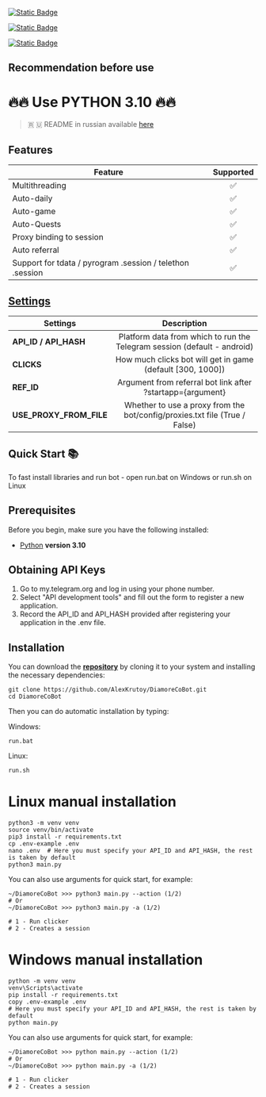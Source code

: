 [![Static Badge](https://img.shields.io/badge/Telegram-Channel-Link?style=for-the-badge&logo=Telegram&logoColor=white&logoSize=auto&color=blue)](https://t.me/hidden_coding)

[![Static Badge](https://img.shields.io/badge/Telegram-Chat-yes?style=for-the-badge&logo=Telegram&logoColor=white&logoSize=auto&color=blue)](https://t.me/hidden_codding_chat)

[![Static Badge](https://img.shields.io/badge/Telegram-Bot%20Link-Link?style=for-the-badge&logo=Telegram&logoColor=white&logoSize=auto&color=blue)](https://t.me/DiamoreCryptoBot/app?startapp=737844465)

## Recommendation before use

# 🔥🔥 Use PYTHON 3.10 🔥🔥

> 🇷 🇺 README in russian available [here](README-RU.md)

## Features  
| Feature                                                   | Supported |
|-----------------------------------------------------------|:---------:|
| Multithreading                                            |     ✅     |
| Auto-daily                                                |     ✅     |
| Auto-game                                                 |     ✅     |
| Auto-Quests                                               |     ✅     |
| Proxy binding to session                                  |     ✅     |
| Auto referral                                             |     ✅     |
| Support for tdata / pyrogram .session / telethon .session |     ✅     |


## [Settings](https://github.com/AlexKrutoy/DiamoreCoBot/blob/main/.env-example/)
| Settings                |                                Description                                 |
|-------------------------|:--------------------------------------------------------------------------:|
| **API_ID / API_HASH**   |  Platform data from which to run the Telegram session (default - android)  |
| **CLICKS**              |         How much clicks bot will get in game (default [300, 1000])         |
| **REF_ID**              | Argument from referral bot link after ?startapp={argument}                 |
| **USE_PROXY_FROM_FILE** | Whether to use a proxy from the bot/config/proxies.txt file (True / False) |

## Quick Start 📚

To fast install libraries and run bot - open run.bat on Windows or run.sh on Linux

## Prerequisites
Before you begin, make sure you have the following installed:
- [Python](https://www.python.org/downloads/) **version 3.10**

## Obtaining API Keys
1. Go to my.telegram.org and log in using your phone number.
2. Select "API development tools" and fill out the form to register a new application.
3. Record the API_ID and API_HASH provided after registering your application in the .env file.

## Installation
You can download the [**repository**](https://github.com/AlexKrutoy/DiamoreCoBot) by cloning it to your system and installing the necessary dependencies:
```shell
git clone https://github.com/AlexKrutoy/DiamoreCoBot.git
cd DiamoreCoBot
```

Then you can do automatic installation by typing:

Windows:
```shell
run.bat
```

Linux:
```shell
run.sh
```

# Linux manual installation
```shell
python3 -m venv venv
source venv/bin/activate
pip3 install -r requirements.txt
cp .env-example .env
nano .env  # Here you must specify your API_ID and API_HASH, the rest is taken by default
python3 main.py
```

You can also use arguments for quick start, for example:
```shell
~/DiamoreCoBot >>> python3 main.py --action (1/2)
# Or
~/DiamoreCoBot >>> python3 main.py -a (1/2)

# 1 - Run clicker
# 2 - Creates a session
```

# Windows manual installation
```shell
python -m venv venv
venv\Scripts\activate
pip install -r requirements.txt
copy .env-example .env
# Here you must specify your API_ID and API_HASH, the rest is taken by default
python main.py
```

You can also use arguments for quick start, for example:
```shell
~/DiamoreCoBot >>> python main.py --action (1/2)
# Or
~/DiamoreCoBot >>> python main.py -a (1/2)

# 1 - Run clicker
# 2 - Creates a session
```



